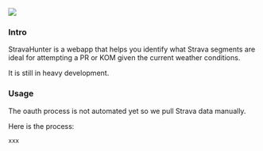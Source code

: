 ![](demo.gif)

### Intro

StravaHunter is a webapp that helps you identify what Strava segments are ideal for attempting a
PR or KOM given the current weather conditions.

It is still in heavy development.

### Usage

The oauth process is not automated yet so we pull Strava data manually.

Here is the process:

```
xxx
```
